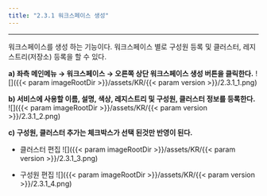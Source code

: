 ```yaml
---
title: "2.3.1 워크스페이스 생성"
---
```


---
워크스페이스를 생성 하는 기능이다. 워크스페이스 별로 구성원 등록 및 클러스터, 레지스트리\(저장소\) 등록을 할 수 있다.

**a) 좌측 메인메뉴 → 워크스페이스 → 오른쪽 상단 워크스페이스 생성 버튼을 클릭한다.**
![]({{< param imageRootDir >}}/assets/KR/{{< param version >}}/2.3.1_1.png)

**b) 서비스에 사용할 이름, 설명, 색상, 레지스트리 및 구성원, 클러스터 정보를 등록한다.**
![]({{< param imageRootDir >}}/assets/KR/{{< param version >}}/2.3.1_2.png)

**c) 구성원, 클러스터 추가는 체크박스가 선택 된것만 반영이 된다.**

* 클러스터 편집
![]({{< param imageRootDir >}}/assets/KR/{{< param version >}}/2.3.1_3.png)

* 구성원 편집
![]({{< param imageRootDir >}}/assets/KR/{{< param version >}}/2.3.1_4.png)
